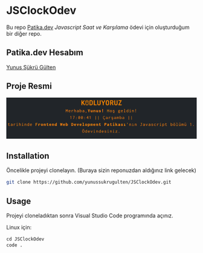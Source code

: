 # JSClockOdev

Bu repo [Patika.dev](https://www.patika.dev) *Javascript Saat ve Karşılama* ödevi için oluşturduğum bir diğer repo.

## Patika.dev Hesabım
[Yunus Şükrü Gülten](https://app.patika.dev/yunussukrugulten)

## Proje Resmi
![github](img/JsClock.png)

## Installation

Öncelikle projeyi clonelayın. (Buraya sizin reponuzdan aldığınız link gelecek)

```bash
git clone https://github.com/yunussukrugulten/JSClockOdev.git
```

## Usage

Projeyi cloneladıktan sonra Visual Studio Code programında açınız.

Linux için:
```linux
cd JSClockOdev
code .
```